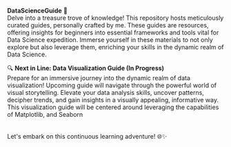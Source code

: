 **DataScienceGuide** 🚀 <br>
Delve into a treasure trove of knowledge! This repository hosts meticulously curated guides, personally crafted by me. These guides are resources, offering insights for beginners into essential frameworks and tools vital for Data Science expedition. Immerse yourself in these materials to not only explore but also leverage them, enriching your skills in the dynamic realm of Data Science.

🔍 **Next in Line: Data Visualization Guide (In Progress)** <br>
Prepare for an immersive journey into the dynamic realm of data visualization! Upcoming guide will navigate through the powerful world of visual storytelling. Elevate your data analysis skills, uncover patterns, decipher trends, and gain insights in a visually appealing, informative way.
<br>
This visualization guide will be centered around leveraging the capabilities of Matplotlib, and Seaborn<br><br><br>
Let's embark on this continuous learning adventure! 🌐✨ 
